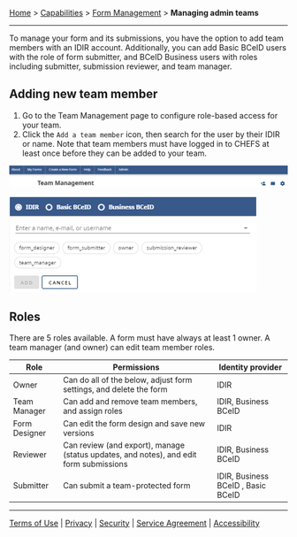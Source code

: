[Home](index) > [Capabilities](Capabilities) > [Form Management](Form-Management) > **Managing admin teams**
***

To manage your form and its submissions, you have the option to add team members with an IDIR account. Additionally, you can add Basic BCeID users with the role of form submitter, and BCeID Business users with roles including submitter, submission reviewer, and team manager.

## Adding new team member
1. Go to the Team Management page to configure role-based access for your team.
2. Click the `Add a team member` icon, then search for the user by their IDIR or name. Note that team members must have logged in to CHEFS at least once before they can be added to your team.

![image](images/mat1.png)

![image](images/mat2.png)


## Roles
There are 5 roles available. A form must have always at least 1 owner. A team manager (and owner) can edit team member roles.
        

| Role  | Permissions  | Identity provider |
| -------- | -------- | -------- |
| Owner    | Can do all of the below, adjust form settings, and delete the form   | IDIR    |
| Team Manager    | Can add and remove team members, and assign roles    | IDIR, Business BCeID    |
| Form Designer    | Can edit the form design and save new versions    | IDIR    |
| Reviewer    | Can review (and export), manage (status updates, and notes), and edit form submissions   | IDIR, Business BCeID    |
| Submitter    | Can submit a team-protected form     | IDIR, Business BCeID , Basic BCeID    |


***
[Terms of Use](Terms-of-Use) | [Privacy](Privacy) | [Security](Security) | [Service Agreement](Service-Agreement) | [Accessibility](Accessibility)
